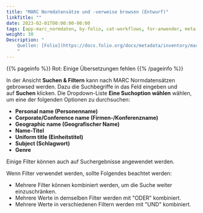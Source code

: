 ```yaml
---
title: "MARC Normdatensätze und -verweise browsen (Entwurf)"
linkTitle: ""
date: 2023-02-01T00:00:00-00:00
tags: [app-marc_normdaten, by-folio, cat-workflows, for-anwender, meta-entwurf]
weight: 30
Description: "
    Quellen: [Folio](https://docs.folio.org/docs/metadata/inventory/marcauthority/#browsing-authority-headings-and-references) & [GBV](https://info.gbv.de/pages/viewpage.action?pageId=854294547)
    "
---
```


{{% pageinfo %}}
Rot: Einige Übersetzungen fehlen
{{% /pageinfo %}}

In der Ansicht **Suchen & Filtern** kann nach MARC Normdatensätzen gebrowsed werden. Dazu die Suchbegriffe in das Feld eingeben und auf **Suchen** klicken. Die Dropdown-Liste **Eine Suchoption wählen** wählen, um eine der folgenden Optionen zu durchsuchen:

-   **Personal name (Personenname)**
-   **Corporate/Conference name (Firmen-/Konferenzname)**
-   **Geographic name (Geografischer Name)**
-   **Name-Titel**
-   **Uniform title (Einheitstitel)**
-   **Subject (Schlagwort)**
-   **Genre**

Einige Filter können auch auf Suchergebnisse angewendet werden.

Wenn Filter verwendet werden, sollte Folgendes beachtet werden:

-   Mehrere Filter können kombiniert werden, um die Suche weiter einzuschränken.
-   Mehrere Werte in demselben Filter werden mit "ODER" kombiniert.
-   Mehrere Werte in verschiedenen Filtern werden mit "UND" kombiniert.

